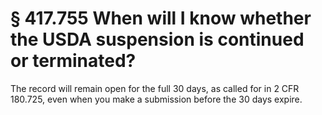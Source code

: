 # § 417.755   When will I know whether the USDA suspension is continued or terminated?

The record will remain open for the full 30 days, as called for in 2 CFR 180.725, even when you make a submission before the 30 days expire.




